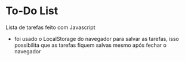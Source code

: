 <h1>To-Do List </h1>

<p> Lista de tarefas feito com Javascript</p>
<ul>
    <li>foi usado o LocalStorage do navegador para salvar as tarefas, isso possibilita que as tarefas fiquem salvas mesmo após fechar o navegador</li>
</ul> 